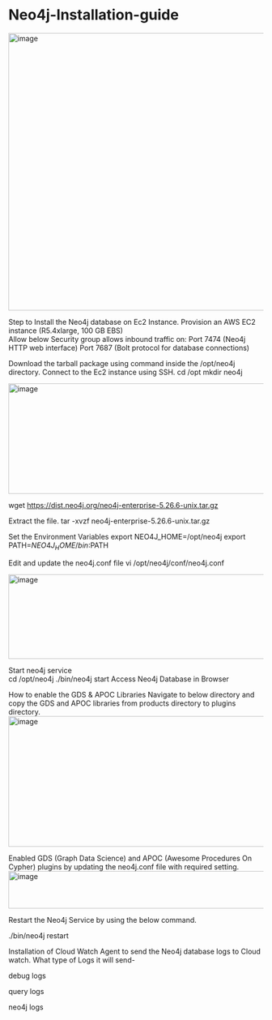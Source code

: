 # Neo4j-Installation-guide


<img width="1708" height="548" alt="image" src="https://github.com/user-attachments/assets/1e74e377-1010-4db3-a1b4-5874bc6987d5" />




Step to Install the Neo4j database on Ec2 Instance.
Provision an AWS EC2 instance (R5.4xlarge, 100 GB EBS)  
Allow below Security group allows inbound traffic on: 
  Port 7474 (Neo4j HTTP web interface) 
  Port 7687 (Bolt protocol for database connections) 

Download the tarball package using command inside the /opt/neo4j directory.
Connect to the Ec2 instance using SSH.
cd /opt
mkdir neo4j

<img width="1362" height="218" alt="image" src="https://github.com/user-attachments/assets/3cfa4627-aeb2-4e22-b60c-45f974f6513b" />



wget https://dist.neo4j.org/neo4j-enterprise-5.26.6-unix.tar.gz

Extract the file. 
tar -xvzf neo4j-enterprise-5.26.6-unix.tar.gz



Set the Environment Variables 
export NEO4J_HOME=/opt/neo4j 
export PATH=$NEO4J_HOME/bin:$PATH


Edit and update the neo4j.conf file 
vi /opt/neo4j/conf/neo4j.conf

<img width="756" height="167" alt="image" src="https://github.com/user-attachments/assets/77438f9a-14ad-4b55-8234-63d6cb154ec4" />



Start neo4j service  
cd /opt/neo4j 
./bin/neo4j start 
Access Neo4j Database in Browser 






How to enable the GDS & APOC Libraries
 Navigate to below directory and copy the GDS and APOC libraries from products directory to plugins directory.
 <img width="1800" height="258" alt="image" src="https://github.com/user-attachments/assets/394ce528-b33f-4b67-86bb-0f8447673fba" />

 Enabled GDS (Graph Data Science) and APOC (Awesome Procedures On Cypher) plugins by updating the neo4j.conf file with required setting. 
 <img width="1507" height="74" alt="image" src="https://github.com/user-attachments/assets/a03a02c6-0c3c-4f98-8581-e37983b8b2cf" />

Restart the Neo4j Service by using the below command.

./bin/neo4j restart

Installation of Cloud Watch Agent to send the Neo4j database logs to Cloud watch.
What type of Logs it will send- 

  debug logs
  
  query logs
  
  neo4j logs

